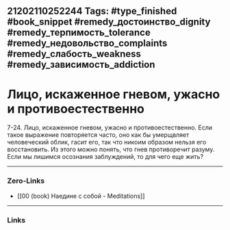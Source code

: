 21202110252244
Tags: #type_finished #book_snippet #remedy_достоинство_dignity #remedy_терпимость_tolerance #remedy_недовольство_complaints #remedy_слабость_weakness #remedy_зависимость_addiction
---
# Лицо, искаженное гневом,  ужасно и противоестественно

 7-24. Лицо, искаженное гневом, ужасно и противоестественно. Если такое выражение повторяется часто, оно как бы умерщвляет человеческий облик, гасит его, так что никоим образом нельзя его восстановить. Из этого можно понять, что гнев противоречит разуму. Если мы лишимся осознания заблуждений, то для чего еще жить? 

---
### Zero-Links
- [[00 (book) Наедине с собой - Meditations]]
---
### Links
